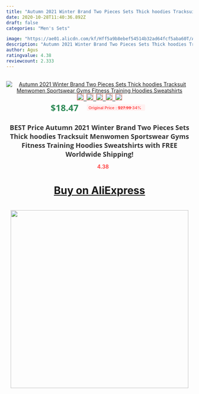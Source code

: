 ```yaml
---
title: "Autumn 2021 Winter Brand Two Pieces Sets Thick hoodies Tracksuit Menwomen Sportswear Gyms Fitness Training Hoodies Sweatshirts"
date: 2020-10-28T11:40:36.892Z
draft: false
categories: "Men's Sets"

image: "https://ae01.alicdn.com/kf/Hff5a9b8ebef54514b32ad64fcf5aba60T/Autumn-2021-Winter-Brand-Two-Pieces-Sets-Thick-hoodies-Tracksuit-Men-women-Sportswear-Gyms-Fitness-Training.jpg"
description: "Autumn 2021 Winter Brand Two Pieces Sets Thick hoodies Tracksuit Menwomen Sportswear Gyms Fitness Training Hoodies Sweatshirts"
author: Agus
ratingvalue: 4.38
reviewcount: 2.333
---
```

<br>
<div style="text-align: center;">
<a href="https://s.click.aliexpress.com/e/_9vuc1B" target="_blank" rel="nofollow noopener noreferrer"><img alt="Autumn 2021 Winter Brand Two Pieces Sets Thick hoodies Tracksuit Menwomen Sportswear Gyms Fitness Training Hoodies Sweatshirts" class="magnifier-image" src="https://ae01.alicdn.com/kf/Hff5a9b8ebef54514b32ad64fcf5aba60T/Autumn-2021-Winter-Brand-Two-Pieces-Sets-Thick-hoodies-Tracksuit-Men-women-Sportswear-Gyms-Fitness-Training.jpg_640x640.jpg">
<br>
<img style="border:1px solid salmon" src="https://ae01.alicdn.com/kf/Hff5a9b8ebef54514b32ad64fcf5aba60T/Autumn-2021-Winter-Brand-Two-Pieces-Sets-Thick-hoodies-Tracksuit-Men-women-Sportswear-Gyms-Fitness-Training.jpg_120x120.jpg">&nbsp;&nbsp;<img style="border:1px solid salmon" src="https://ae01.alicdn.com/kf/H6188cc9c3df342349cb4daa13fa45507G/Autumn-2021-Winter-Brand-Two-Pieces-Sets-Thick-hoodies-Tracksuit-Men-women-Sportswear-Gyms-Fitness-Training.jpg_120x120.jpg">&nbsp;&nbsp;<img style="border:1px solid salmon" src="https://ae01.alicdn.com/kf/H1443b610732649d398bb6018c4b261c4f/Autumn-2021-Winter-Brand-Two-Pieces-Sets-Thick-hoodies-Tracksuit-Men-women-Sportswear-Gyms-Fitness-Training.jpg_120x120.jpg">&nbsp;&nbsp;<img style="border:1px solid salmon" src="https://ae01.alicdn.com/kf/H3ae46024ea1443f18717d2bf056a801bc/Autumn-2021-Winter-Brand-Two-Pieces-Sets-Thick-hoodies-Tracksuit-Men-women-Sportswear-Gyms-Fitness-Training.jpg_120x120.jpg">&nbsp;&nbsp;<img style="border:1px solid salmon" src="https://ae01.alicdn.com/kf/Hf2cc0b380c094363ac2e7f00de341c33N/Autumn-2021-Winter-Brand-Two-Pieces-Sets-Thick-hoodies-Tracksuit-Men-women-Sportswear-Gyms-Fitness-Training.jpg_120x120.jpg"></a></div><br0>
<div style="text-align: center;"><span style="background-color: white; border: 0px; box-sizing: border-box; color: seagreen; display: inline-block; font-family: &quot;open sans&quot; , &quot;arial&quot; , &quot;helvetica&quot; , sans-serif , &quot;heiti&quot;; font-size: 24px; font-stretch: inherit; font-weight: 700; line-height: inherit; margin: 0px 10px 0px 0px; padding: 0px; vertical-align: middle;">$18.47 </span>
<span style="background: rgb(255 , 241 , 241); border-radius: 3px; border: 0px; box-sizing: border-box; color: #ff4747; display: inline-block; font-family: inherit; font-size: 12px; font-stretch: inherit; font-style: inherit; font-variant: inherit; font-weight: 600; line-height: inherit; margin: 0px; padding: 2px 5px; transform: scale(0.9); vertical-align: middle;">Original Price : <b style="text-decoration: line-through;">$27.99 </b> 34%&nbsp;&nbsp;</span></div>
<h1 style="color: #333333; display: inline-block; font-family: &quot;open sans&quot; , &quot;arial&quot; , &quot;helvetica&quot; , sans-serif , &quot;heiti&quot;; font-size: 18px; font-stretch: inherit; font-weight: 700; text-align: center;">BEST Price Autumn 2021 Winter Brand Two Pieces Sets Thick hoodies Tracksuit Menwomen Sportswear Gyms Fitness Training Hoodies Sweatshirts with FREE Worldwide Shipping!</h1>
<div style="color: #ff4747; text-align: center;">
<img src="https://4.bp.blogspot.com/-M0ZcTcb-5uY/XleCXlxnR4I/AAAAAAAAAEc/OrjgMkXV1oMQFaCRZj5HQwOCBcu3w1FegCPcBGAYYCw/s1600/star.png" style="height: 15px;">&nbsp;<b>4.38</b></div>
<div class="button_cont" align="center"><a class="buynow_a" href="https://s.click.aliexpress.com/e/_9vuc1B" target="_blank" rel="nofollow noopener noreferrer"><H1>Buy on AliExpress</H1></a></div><br>
<div class="separator" style="clear: both; text-align: center;">
<img src="https://lh3.googleusercontent.com/-pTy5HemUv9M/XlePHvY0dAI/AAAAAAAAAE4/0nX5iRUoIWY8eMW9Dpxeirr157OZliDIgCLcBGAsYHQ/s1600/badge.gif" width="480">
</div>
